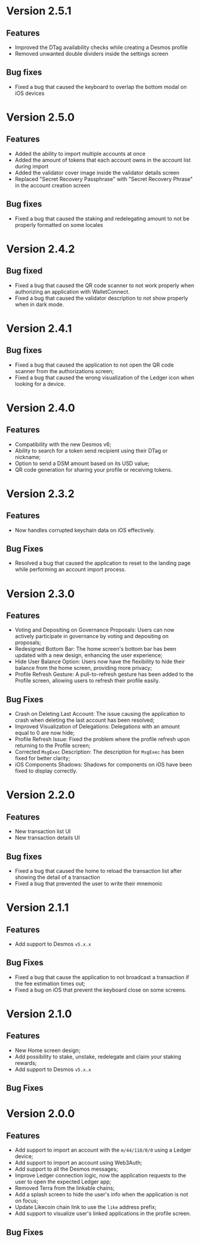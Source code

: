 # Version 2.5.1
## Features
- Improved the DTag availability checks while creating a Desmos profile
- Removed unwanted double dividers inside the settings screen

## Bug fixes
- Fixed a bug that caused the keyboard to overlap the bottom modal on iOS devices

# Version 2.5.0
## Features
- Added the ability to import multiple accounts at once 
- Added the amount of tokens that each account owns in the account list during import
- Added the validator cover image inside the validator details screen
- Replaced "Secret Recovery Passphrase" with "Secret Recovery Phrase" in the account creation screen

## Bug fixes
- Fixed a bug that caused the staking and redelegating amount to not be properly formatted on some locales

# Version 2.4.2
## Bug fixed
- Fixed a bug that caused the QR code scanner to not work properly when authorizing an application with WalletConnect.
- Fixed a bug that caused the validator description to not show properly when in dark mode.

# Version 2.4.1
## Bug fixes
- Fixed a bug that caused the application to not open the QR code scanner from the authorizations screen;
- Fixed a bug that caused the wrong visualization of the Ledger icon when looking for a device.

# Version 2.4.0
## Features
- Compatibility with the new Desmos v6;
- Ability to search for a token send recipient using their DTag or nickname;
- Option to send a DSM amount based on its USD value;
- QR code generation for sharing your profile or receiving tokens.

# Version 2.3.2
## Features
- Now handles corrupted keychain data on iOS effectively.

## Bug Fixes
- Resolved a bug that caused the application to reset to the landing page while performing an account import process.

# Version 2.3.0
## Features
- Voting and Depositing on Governance Proposals: Users can now actively participate in governance by voting and depositing on proposals;
- Redesigned Bottom Bar: The home screen's bottom bar has been updated with a new design, enhancing the user experience;
- Hide User Balance Option: Users now have the flexibility to hide their balance from the home screen, providing more privacy;
- Profile Refresh Gesture: A pull-to-refresh gesture has been added to the Profile screen, allowing users to refresh their profile easily.

## Bug Fixes
- Crash on Deleting Last Account: The issue causing the application to crash when deleting the last account has been resolved;
- Improved Visualization of Delegations: Delegations with an amount equal to 0 are now hide;
- Profile Refresh Issue: Fixed the problem where the profile refresh upon returning to the Profile screen;
- Corrected `MsgExec` Description: The description for `MsgExec` has been fixed for better clarity;
- iOS Components Shadows: Shadows for components on iOS have been fixed to display correctly.

# Version 2.2.0
## Features
- New transaction list UI
- New transaction details UI

## Bug fixes
- Fixed a bug that caused the home to reload the transaction list after showing the detail of a transaction
- Fixed a bug that prevented the user to write their mnemonic

# Version 2.1.1
## Features
- Add support to Desmos `v5.x.x`

## Bug Fixes
- Fixed a bug that cause the application to not broadcast a transaction if the fee estimation times out;
- Fixed a bug on iOS that prevent the keyboard close on some screens.

# Version 2.1.0
## Features
- New Home screen design;
- Add possibility to stake, unstake, redelegate and claim your staking rewards;
- Add support to Desmos `v5.x.x`

## Bug Fixes

# Version 2.0.0
## Features
- Add support to import an account with the `m/44/118/0/0` using a Ledger device;
- Add support to import an account using Web3Auth;
- Add support to all the Desmos messages;
- Improve Ledger connection logic, now the application requests to the user to open the expected Ledger app;
- Removed Terra from the linkable chains;
- Add a splash screen to hide the user's info when the application is not on focus;
- Update Likecoin chain link to use the `like` address prefix;
- Add support to visualize user's linked applications in the profile screen.

## Bug Fixes

